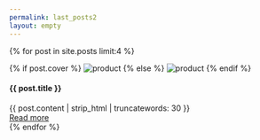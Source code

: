 ```yaml
---
permalink: last_posts2
layout: empty
---
```


{% for post in site.posts limit:4 %}
  <div class="item">
    <div class="single-product rounded white-bg productborder">
      {% if post.cover %}
         <img src="https://blog.littlevgl.com{{ post.cover}}" class="img-fluid p-4" alt="product" />
      {% else %} 
        <img src="https://blog.littlevgl.com{{ site.cover}}" class="img-fluid p-4" alt="product" />
      {% endif %}
      <div class="product-info text-center pb-4 px-3">
      <h4 class="mb-1">{{ post.title }}</h4>
      <div class="threedotsthree">{{ post.content | strip_html | truncatewords: 30 }}</div>
        <a target="_blank" href="https://blog.lvgl.io{{ post.url}}" class="btn secondary-btn" style="margin-top:20px">Read more</a>
      </div>
    </div>
  </div>
{% endfor %}
